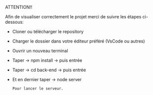 ATTENTION!!

Afin de visualiser correctement le projet merci de suivre les étapes ci-dessous:

-   Cloner ou télécharger le repository
-   Charger le dossier dans votre éditeur préféré (VsCode ou autres)
-   Ouvrir un nouveau terminal
-   Taper -> npm install -> puis entrée
-   Taper -> cd back-end -> puis entrée
-   Et en dernier taper -> node server          

        Pour lancer le serveur.